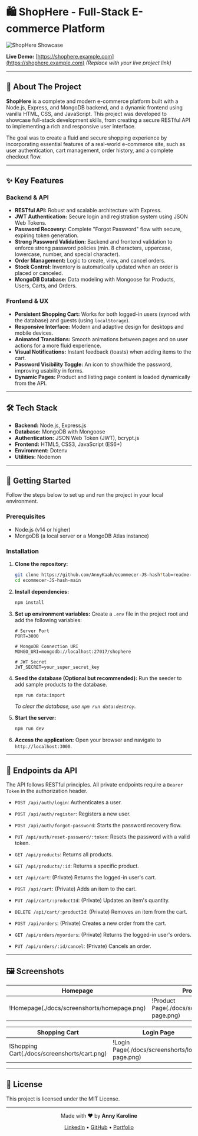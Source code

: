 # 🛍️ ShopHere - Full-Stack E-commerce Platform

![ShopHere Showcase](https://via.placeholder.com/1200x600.png?text=ShopHere+Project+Showcase)

**Live Demo:** [https://shophere.example.com](https://shophere.example.com) _(Replace with your live project link)_

---

## 🚀 About The Project

**ShopHere** is a complete and modern e-commerce platform built with a Node.js, Express, and MongoDB backend, and a dynamic frontend using vanilla HTML, CSS, and JavaScript. This project was developed to showcase full-stack development skills, from creating a secure RESTful API to implementing a rich and responsive user interface.

The goal was to create a fluid and secure shopping experience by incorporating essential features of a real-world e-commerce site, such as user authentication, cart management, order history, and a complete checkout flow.

---

## ✨ Key Features

### Backend & API

- **RESTful API:** Robust and scalable architecture with Express.
- **JWT Authentication:** Secure login and registration system using JSON Web Tokens.
- **Password Recovery:** Complete "Forgot Password" flow with secure, expiring token generation.
- **Strong Password Validation:** Backend and frontend validation to enforce strong password policies (min. 8 characters, uppercase, lowercase, number, and special character).
- **Order Management:** Logic to create, view, and cancel orders.
- **Stock Control:** Inventory is automatically updated when an order is placed or canceled.
- **MongoDB Database:** Data modeling with Mongoose for Products, Users, Carts, and Orders.

### Frontend & UX

- **Persistent Shopping Cart:** Works for both logged-in users (synced with the database) and guests (using `localStorage`).
- **Responsive Interface:** Modern and adaptive design for desktops and mobile devices.
- **Animated Transitions:** Smooth animations between pages and on user actions for a more fluid experience.
- **Visual Notifications:** Instant feedback (toasts) when adding items to the cart.
- **Password Visibility Toggle:** An icon to show/hide the password, improving usability in forms.
- **Dynamic Pages:** Product and listing page content is loaded dynamically from the API.

---

## 🛠️ Tech Stack

- **Backend:** Node.js, Express.js
- **Database:** MongoDB with Mongoose
- **Authentication:** JSON Web Token (JWT), bcrypt.js
- **Frontend:** HTML5, CSS3, JavaScript (ES6+)
- **Environment:** Dotenv
- **Utilities:** Nodemon

---

## 🏁 Getting Started

Follow the steps below to set up and run the project in your local environment.

### Prerequisites

- Node.js (v14 or higher)
- MongoDB (a local server or a MongoDB Atlas instance)

### Installation

1.  **Clone the repository:**

    ```sh
    git clone https://github.com/AnnyKaah/ecommecer-JS-hash?tab=readme-ov-file
    cd ecommecer-JS-hash-main
    ```

2.  **Install dependencies:**

    ```sh
    npm install
    ```

3.  **Set up environment variables:**
    Create a `.env` file in the project root and add the following variables:

    ```env
    # Server Port
    PORT=3000

    # MongoDB Connection URI
    MONGO_URI=mongodb://localhost:27017/shophere

    # JWT Secret
    JWT_SECRET=your_super_secret_key
    ```

4.  **Seed the database (Optional but recommended):**
    Run the seeder to add sample products to the database.

    ```sh
    npm run data:import
    ```

    _To clear the database, use `npm run data:destroy`._

5.  **Start the server:**

    ```sh
    npm run dev
    ```

6.  **Access the application:**
    Open your browser and navigate to `http://localhost:3000`.

---

## 📝 Endpoints da API

The API follows RESTful principles. All private endpoints require a `Bearer Token` in the authorization header.

- `POST /api/auth/login`: Authenticates a user.
- `POST /api/auth/register`: Registers a new user.
- `POST /api/auth/forgot-password`: Starts the password recovery flow.
- `PUT /api/auth/reset-password/:token`: Resets the password with a valid token.

- `GET /api/products`: Returns all products.
- `GET /api/products/:id`: Returns a specific product.

- `GET /api/cart`: (Private) Returns the logged-in user's cart.
- `POST /api/cart`: (Private) Adds an item to the cart.
- `PUT /api/cart/:productId`: (Private) Updates an item's quantity.
- `DELETE /api/cart/:productId`: (Private) Removes an item from the cart.

- `POST /api/orders`: (Private) Creates a new order from the cart.
- `GET /api/orders/myorders`: (Private) Returns the logged-in user's orders.
- `PUT /api/orders/:id/cancel`: (Private) Cancels an order.

---

## 🖼️ Screenshots

| Homepage                                    | Product Page                                        |
| ------------------------------------------- | --------------------------------------------------- |
| !Homepage(./docs/screenshorts/homepage.png) | !Product Page(./docs/screenshorts/product-page.png) |

| Shopping Cart                                | Login Page                                      |
| -------------------------------------------- | ----------------------------------------------- |
| !Shopping Cart(./docs/screenshorts/cart.png) | !Login Page(./docs/screenshorts/login-page.png) |

---

## 📄 License

This project is licensed under the MIT License.

---

<p align="center">
  Made with ❤️ by <strong>Anny Karoline</strong>
</p>
<p align="center">
  <a href="https://br.linkedin.com/in/annykarolinedecarvalhomartins" target="_blank">LinkedIn</a> • 
  <a href="https://github.com/AnnyKaah" target="_blank">GitHub</a> • 
  <a href="https://github.com/AnnyKaah/meu-portifolio#" target="_blank">Portfolio</a>
</p>
